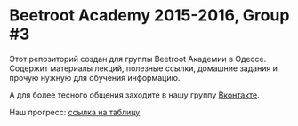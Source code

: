 # Beetroot Academy 2015-2016, Group #3

Этот репозиторий создан для группы Beetroot Академии в Одессе. Содержит материалы лекций, полезные ссылки, домашние задания и прочую нужную для обучения информацию.

А для более тесного общения заходите в нашу группу [Вконтакте](http://vk.com/club108277644).

Наш прогресс: [ссылка на таблицу](https://docs.google.com/spreadsheets/d/1Op07VYSPtKxO2vsYv65swdC5qEEh0fCF_E3O85jhJK8/edit?usp=sharing)
